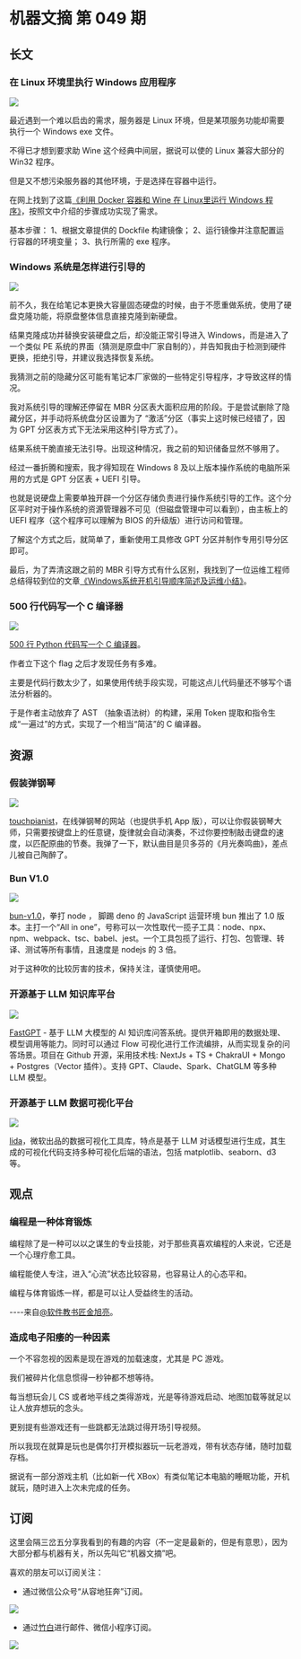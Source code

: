 # 机器文摘 第 049 期

## 长文
### 在 Linux 环境里执行 Windows 应用程序
![](2023-09-12-13-33-44.png)

最近遇到一个难以启齿的需求，服务器是 Linux 环境，但是某项服务功能却需要执行一个 Windows exe 文件。 

不得已才想到要求助 Wine 这个经典中间层，据说可以使的 Linux 兼容大部分的 Win32 程序。

但是又不想污染服务器的其他环境，于是选择在容器中运行。

在网上找到了这篇[《利用 Docker 容器和 Wine 在 Linux里运行 Windows 程序》](https://leimao.github.io/blog/Docker-Wine/)，按照文中介绍的步骤成功实现了需求。

基本步骤：
1、根据文章提供的 Dockfile 构建镜像；
2、运行镜像并注意配置运行容器的环境变量；
3、执行所需的 exe 程序。

### Windows 系统是怎样进行引导的
![](2023-09-12-13-34-06.png)

前不久，我在给笔记本更换大容量固态硬盘的时候，由于不愿重做系统，使用了硬盘克隆功能，将原盘整体信息直接克隆到新硬盘。

结果克隆成功并替换安装硬盘之后，却没能正常引导进入 Windows，而是进入了一个类似 PE 系统的界面（猜测是原盘中厂家自制的），并告知我由于检测到硬件更换，拒绝引导，并建议我选择恢复系统。

我猜测之前的隐藏分区可能有笔记本厂家做的一些特定引导程序，才导致这样的情况。

我对系统引导的理解还停留在 MBR 分区表大面积应用的阶段。于是尝试删除了隐藏分区，并手动将系统盘分区设置为了 “激活”分区（事实上这时候已经错了，因为 GPT 分区表方式下无法采用这种引导方式了）。

结果系统干脆直接无法引导。出现这种情况，我之前的知识储备显然不够用了。

经过一番折腾和搜索，我才得知现在 Windows 8 及以上版本操作系统的电脑所采用的方式是 GPT 分区表 + UEFI 引导。

也就是说硬盘上需要单独开辟一个分区存储负责进行操作系统引导的工作。这个分区平时对于操作系统的资源管理器不可见（但磁盘管理中可以看到），由主板上的 UEFI 程序（这个程序可以理解为 BIOS 的升级版）进行访问和管理。

了解这个方式之后，就简单了，重新使用工具修改 GPT 分区并制作专用引导分区即可。

最后，为了弄清这跟之前的 MBR 引导方式有什么区别，我找到了一位运维工程师总结得较到位的文章[《Windows系统开机引导顺序简述及运维小结》](https://zhuanlan.zhihu.com/p/355526135)。

### 500 行代码写一个 C 编译器
![](2023-09-12-13-34-22.png)

[500 行 Python 代码写一个 C 编译器](https://vgel.me/posts/c500/)。

作者立下这个 flag 之后才发现任务有多难。

主要是代码行数太少了，如果使用传统手段实现，可能这点儿代码量还不够写个语法分析器的。

于是作者主动放弃了 AST （抽象语法树）的构建，采用 Token 提取和指令生成“一遍过”的方式，实现了一个相当“简洁”的 C 编译器。

## 资源
### 假装弹钢琴
![](2023-09-12-13-34-51.png)

[touchpianist](http://touchpianist.com/)，在线弹钢琴的网站（也提供手机 App 版），可以让你假装钢琴大师，只需要按键盘上的任意键，旋律就会自动演奏，不过你要控制敲击键盘的速度，以匹配原曲的节奏。我弹了一下，默认曲目是贝多芬的《月光奏鸣曲》，差点儿被自己陶醉了。 ​​​

### Bun V1.0
![](2023-09-12-13-35-09.png)

[bun-v1.0](https://bun.sh/blog/bun-v1.0)，拳打 node ， 脚踢 deno 的 JavaScript 运营环境 bun 推出了 1.0 版本。主打一个“All in one”，号称可以一次性取代一揽子工具：node、npx、npm、webpack、tsc、babel、jest。一个工具包揽了运行、打包、包管理、转译、测试等所有事情，且速度是 nodejs 的 3 倍。

对于这种吹的比较厉害的技术，保持关注，谨慎使用吧。

### 开源基于 LLM 知识库平台
![](2023-09-12-13-35-24.png)

[FastGPT](https://github.com/labring/FastGPT) - 基于 LLM 大模型的 AI 知识库问答系统。提供开箱即用的数据处理、模型调用等能力。同时可以通过 Flow 可视化进行工作流编排，从而实现复杂的问答场景。项目在 Github 开源，采用技术栈: NextJs + TS + ChakraUI + Mongo + Postgres（Vector 插件）。支持 GPT、Claude、Spark、ChatGLM 等多种 LLM 模型。

### 开源基于 LLM 数据可视化平台
![](2023-09-12-13-35-35.png)

[lida](https://github.com/microsoft/lida)，微软出品的数据可视化工具库，特点是基于 LLM 对话模型进行生成，其生成的可视化代码支持多种可视化后端的语法，包括 matplotlib、seaborn、d3等。 ​​​

## 观点
### 编程是一种体育锻炼
编程除了是一种可以以之谋生的专业技能，对于那些真喜欢编程的人来说，它还是一个心理疗愈工具。

编程能使人专注，进入“心流”状态比较容易，也容易让人的心态平和。

编程与体育锻炼一样，都是可以让人受益终生的活动。

----来自[@软件教书匠金旭亮](https://weibo.com/1461522430/NiEh1BHMt)。

### 造成电子阳痿的一种因素
一个不容忽视的因素是现在游戏的加载速度，尤其是 PC 游戏。

我们被碎片化信息惯得一秒钟都不想等待。

每当想玩会儿 CS 或者地平线之类得游戏，光是等待游戏启动、地图加载等就足以让人放弃想玩的念头。

更别提有些游戏还有一些跳都无法跳过得开场引导视频。

所以我现在就算是玩也是偶尔打开模拟器玩一玩老游戏，带有状态存储，随时加载存档。

据说有一部分游戏主机（比如新一代 XBox）有类似笔记本电脑的睡眠功能，开机就玩，随时进入上次未完成的任务。


## 订阅
这里会隔三岔五分享我看到的有趣的内容（不一定是最新的，但是有意思），因为大部分都与机器有关，所以先叫它“机器文摘”吧。

喜欢的朋友可以订阅关注：

- 通过微信公众号“从容地狂奔”订阅。

![](../weixin.jpg)

- 通过[竹白](https://zhubai.love/)进行邮件、微信小程序订阅。

![](../zhubai.jpg)
